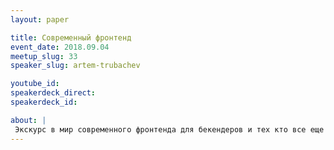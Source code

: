 ```yaml
---
layout: paper

title: Современный фронтенд
event_date: 2018.09.04
meetup_slug: 33
speaker_slug: artem-trubachev

youtube_id:
speakerdeck_direct:
speakerdeck_id:

about: |
 Экскурс в мир современного фронтенда для бекендеров и тех кто все еще пишет на jQuery
---
```

